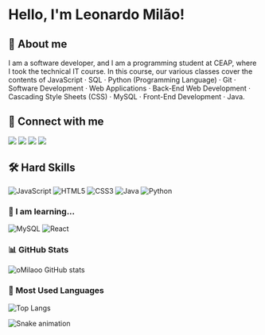 

# Hello, I'm Leonardo Milão!


## 🚀 About me
I am a software developer, and I am a programming student at CEAP, where I took the technical IT course. In this course, our various classes cover the contents of JavaScript · SQL · Python (Programming Language) · Git · Software Development · Web Applications · Back-End Web Development · Cascading Style Sheets (CSS) · MySQL · Front-End Development · Java.


## 🔗 Connect with me

<div> 
  <a href="https://instagram.com/leomilao__" target="_blank"><img src="https://img.shields.io/badge/-Instagram-%23E4405F?style=for-the-badge&logo=instagram&logoColor=white" target="_blank"></a>
 	<a href="https://www.twitch.tv/leomilao_17_" target="_blank"><img src="https://img.shields.io/badge/Twitch-9146FF?style=for-the-badge&logo=twitch&logoColor=white" target="_blank"></a>
 <a href="https://discord.gg/omilaoo" target="_blank"><img src="https://img.shields.io/badge/Discord-7289DA?style=for-the-badge&logo=discord&logoColor=white" target="_blank"></a> 
  <a href="https://www.linkedin.com/in/leonardo-milão-98a36026b/" target="_blank"><img src="https://img.shields.io/badge/-LinkedIn-%230077B5?style=for-the-badge&logo=linkedin&logoColor=white" target="_blank"></a> 


</div>

## 🛠 Hard Skills
![JavaScript](https://img.shields.io/badge/JavaScript-000?style=for-the-badge&logo=javascript&logoColor=F7DF1E)
![HTML5](https://img.shields.io/badge/HTML5-000?style=for-the-badge&logo=html5&logoColor=E34F26)
![CSS3](https://img.shields.io/badge/CSS3-000?style=for-the-badge&logo=css3&logoColor=1572B6)
![Java](https://img.shields.io/badge/java-000.svg?style=for-the-badge&logo=openjdk&logoColor=%23ED8B00)
![Python](https://img.shields.io/badge/python-000?style=for-the-badge&logo=python&logoColor=3670A0)

### 🧠 I am learning...
![MySQL](https://img.shields.io/badge/MySQL-000?style=for-the-badge&logo=mysql&logoColor=white)
![React](https://img.shields.io/badge/React-000?style=for-the-badge&logo=react&logoColor=61DAFB)

### 📊 GitHub Stats

![oMilaoo GitHub stats](https://github-readme-stats.vercel.app/api?username=oMilaoo&show_icons=true&theme=algolia)

### 🚀 Most Used Languages

![Top Langs](https://github-readme-stats.vercel.app/api/top-langs/?username=oMilaoo&layout=compact&bg_color=000&title_color=FF00F6&text_color=FFF&border_radius=3&border_color=36123c&icon_color=FF00F6&theme=jolly)

![Snake animation](https://github.com/oMilaoo/oMilaoo/blob/output/github-contribution-grid-snake.svg)
